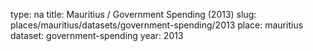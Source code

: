 type: na
title: Mauritius / Government Spending (2013)
slug: places/mauritius/datasets/government-spending/2013
place: mauritius
dataset: government-spending
year: 2013
